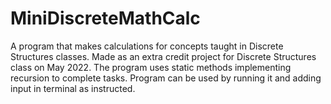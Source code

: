# MiniDiscreteMathCalc
A program that makes calculations for concepts taught in Discrete Structures classes. Made as an extra credit project for Discrete Structures class on May 2022. The program uses static methods implementing recursion to complete tasks. Program can be used by running it and adding input in terminal as instructed. 

